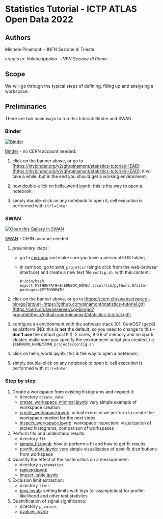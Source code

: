 # Statistics Tutorial - ICTP ATLAS Open Data 2022

## Authors

Michele Pinamonti - INFN Sezione di Trieste

*credits to: Valerio Ippolito - INFN Sezione di Roma*


## Scope
We will go through the typical steps of defining, filling up and analysing a workspace.


## Preliminaries

There are two main ways to run this tutorial: Binder and SWAN.


### Binder

[![Binder](https://mybinder.org/badge_logo.svg)](https://mybinder.org/v2/gh/pinamont/statistics-tutorial/HEAD)

[Binder](https://mybinder.org/) - no CERN account needed:

  1. click on the banner above, or go to [https://mybinder.org/v2/gh/pinamont/statistics-tutorial/HEAD](https://mybinder.org/v2/gh/pinamont/statistics-tutorial/HEAD);
    it will take a while, but in the end you should get a working environment;

  1. now double-click on hello_world.ipynb; this is the way to open a notebook;
    
  1. simply double-click on any notebook to open it; cell execution is performed with `Ctrl`+`Enter`.


### SWAN

[<img class="open_in_swan" data-path="basic" alt="Open this Gallery in SWAN" src="https://swanserver.web.cern.ch/swanserver/images/badge_swan_white_150.png">][gallery_url]

[gallery_url]:https://cern.ch/swanserver/cgi-bin/go?projurl=https://github.com/pinamont/statistics-tutorial.git

[SWAN](https://swan.web.cern.ch/swan/) - CERN account needed:

  1. *preliminary steps*: 
  
      + go to [cernbox](http://cernbox.cern.ch) and make sure you have a personal EOS folder;

      + in cernbox, go to `SWAN_projetcs/` (single click from the web-browser interface) and create a new text file `config.sh`, with this content:

            #!/bin/bash
            export PYTHONPATH=$CERNBOX_HOME/.local/lib/python3.9/site-packages:$PYTHONPATH


  1. click on the banner above, or go to [https://cern.ch/swanserver/cgi-bin/go?projurl=https://github.com/pinamont/statistics-tutorial.git](https://cern.ch/swanserver/cgi-bin/go?projurl=https://github.com/pinamont/statistics-tutorial.git);
  
  1. configure an environment with the software stack 101, CentOS7 (gcc8) as platform (NB: this is **not** the default, so you need to change to this - **don't use** the default gcc11!!!), 2 cores, 8 GB of memory and no spark cluster; make sure you specify the environment script you created, i.e. `$CERNBOX_HOME/SWAN_projects/config.sh`

  1. click on hello_world.ipynb; this is the way to open a notebook;

  1. simply double-click on any notebook to open it; cell execution is performed with `Ctrl`+`Enter`.
    


<!--   1. go to [https://swan-k8s.cern.ch/hub/spawn](https://swan-k8s.cern.ch/hub/spawn); -->
<!--   1. create a new project (clicking on the `+` at the bottom right, "Add new projetc"), and call it `statistics-tutorial-ICTP`; -->
<!--   1. from a SWAN terminal window (which you can open clicking on the `>_` icon on the top right of the webpage), go to the `$CERNBOX_HOME/SWAN_projects/statistics-tutorial-ICTP` directory and checkout the repository with: -->
<!--           git clone git@github.com:pinamont/statistics-tutorial.git -->
<!--       or -->
<!--           git clone https://github.com/pinamont/statistics-tutorial.git -->
<!--   1. now click on the `statistics-tutorial` and finally  -->


### Step by step

1. Create a workspace from existing histograms and inspect it:
    - directory `create_data`
    - [create_workspace_minimal.ipynb](create_data/create_workspace_minimal.ipynb): very simple example of workspace creation
    - [create_workspace.ipynb](create_data/create_workspace.ipynb): actual exercise we perform to create the workspace needed for the next steps
    - [inspect_workspace.ipynb](create_data/inspect_workspace.ipynb): workspace inspection, visualization of stored histograms, comparison of workspaces
1. Perform fits and understand results:
    - directory `fit`
    - [simple_fit.ipynb](fit/simple_fit.ipynb): how to perform a fit and how to get fit results
    - [postfit_plots.ipynb](fit/postfit_plots.ipynb): very simple visualization of post-fit distributions from workspace
1. Quantify the effect of the systematics on a measurement:
    - directory `systematics`
    - [ranking.ipynb](systematics/ranking.ipynb)
    - [impact_table.ipynb](systematics/impact_table.ipynb)
1. Exclusion limit extraction:
    - directory `limit`
    - [toys.ipynb](limit/toys.ipynb): setting limits with toys (or asymptotics) for profile-likelihood and other test statistics
1. Quantification of signal significance:
    - directory `p_values`
    - [pvalues.ipynb](p_values/pvalues.ipynb)
